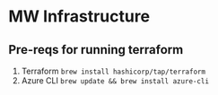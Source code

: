 # MW Infrastructure

## Pre-reqs for running terraform

1. Terraform ```brew install hashicorp/tap/terraform```
2. Azure CLI ```brew update && brew install azure-cli```

